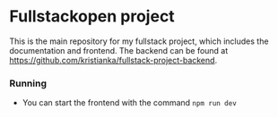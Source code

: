 <h1>Fullstackopen project</h1>

This is the main repository for my fullstack project, which includes the documentation and frontend.
The backend can be found at https://github.com/kristianka/fullstack-project-backend.

<h3>Running</h3>

- You can start the frontend with the command ```npm run dev```